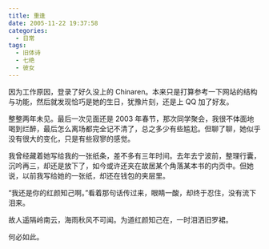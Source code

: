 ```yaml
---
title: 重逢
date: 2005-11-22 19:37:58
categories:
  - 日常
tags:
  - 旧体诗
  - 七绝
  - 彼女
---
```

因为工作原因，登录了好久没上的 Chinaren。本来只是打算参考一下网站的结构与功能，然后就发现恰巧是她的生日，犹豫片刻，还是上 QQ 加了好友。

整整两年未见。最后一次见面还是 2003 年春节，那次同学聚会，我很不体面地喝到烂醉，最后怎么离场都完全记不清了，总之多少有些尴尬。但聊了聊，她似乎没有很大的变化，只是有些寂寥的感觉。

我曾经藏着她写给我的一张纸条，差不多有三年时间。去年去宁波前，整理行囊，沉吟再三，却还是放下了，如今或许还夹在故居某个角落某本书的内页中。但她说，以前我写给她的一张纸，却还在钱包的夹层里。

“我还是你的红颜知己啊。”看着那句话传过来，眼睛一酸，却终于忍住，没有流下泪来。

故人遥隔岭南云，海雨秋风不可闻。为道红颜知己在，一时泪洒旧罗裙。

何必如此。